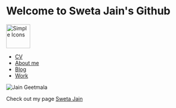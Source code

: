 # Welcome to Sweta Jain's Github 
<img src="https://simpleicons.org/icons/android.svg" alt="Simple Icons" width=64 height=64>



- [CV](https://swetathebest.github.io/cv/)
- [About me](https://swetathebest.github.io/about/)
- [Blog](https://swetathebest.github.io/blog/)
- [Work](https://swetathebest.github.io/works/)

![Jain Geetmala](https://play-lh.googleusercontent.com/9Yu-TJ6Mceq871DLhBsSaejvln-jMC5pol-PqTbC1ZokgAsdPJ6SuXkqxLPJjMFYgGc=s180-rw)

Check out my page  [Sweta Jain](https://swetathebest.github.io/) 
